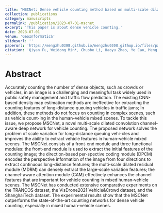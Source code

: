 ```yaml
---
title: "MSCNet: Dense vehicle counting method based on multi-scale dilated convolution channel-aware deep network"
collection: publications
category: manuscripts
permalink: /publication/2023-07-01-mscnet
excerpt: 'This paper is about dense vehicle counting.'
date: 2023-07-01
venue: 'GeoInformatica'
slidesurl: ''
paperurl: 'https://mengzhu0308.github.io/mengzhu0308.githup.io/files/papers/2023-07-01-mscnet.pdf'
citation: 'Qiyan Fu, Weidong Min*, Chubbo Li, Haoyu Zhao, Ye Cao, Meng Zhu. MSCNet: Dense vehicle counting method based on multi-scale dilated convolution channel-aware deep network. GeoInformatica, 2024, 28 (2): 245-269. DOI: 10.1007/s10707-023-00503-7.'
---
```


# Abstract

Accurately counting the number of dense objects, such as crowds or vehicles, in an image is a challenging and meaningful task widely used in public safety management and traffic flow prediction. The existing CNN-based density map estimation methods are ineffective for extracting the counting features of long-distance queuing vehicles in traffic jams; In addition, these methods do not focus on counting in complex scenes, such as vehicle count-ing in the human-vehicle mixed scenes. To tackle this issue, we propose MSCNet, a novel multi-scale dilated convolution channel-aware deep network for vehicle counting. The proposed network solves the problem of scale variation for long-distance queuing vehi-cles and improves the ability to extract vehicle features in human-vehicle mixed scenes. The MSCNet consists of a front-end module and three functional modules: the front-end module is used to extract the initial features of the counting image; the direction-based per-spective coding module (DPCM) encodes the perspective information of the image from four directions to extract continuous long-distance features; the multi-scale dilated residual module (MDRM) can densely extract the large-scale variation features; the channel-aware attention module (CAM) effectively enhances the channel features that are important for vehicle counting in mixed human-vehicle scenes. The MSCNet has conducted extensive comparative experiments on the TRANCOS dataset, the VisDrone2021 Vehicle&Crowd dataset, and the ShanghaiTech dataset. The experimental results show that the MSCNet outperforms the state-of-the-art counting networks for dense vehicle counting, especially in mixed human-vehicle scenes.